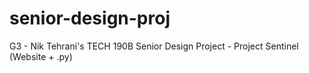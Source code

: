 # senior-design-proj
G3 - Nik Tehrani's TECH 190B Senior Design Project - Project Sentinel (Website + .py)
